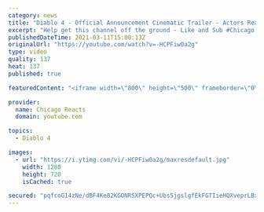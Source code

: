 ```yaml
---
category: news
title: "Diablo 4 - Official Announcement Cinematic Trailer - Actors React"
excerpt: "Help get this channel off the ground - Like and Sub #Chicago #Blind #React."
publishedDateTime: 2021-03-11T15:00:13Z
originalUrl: "https://youtube.com/watch?v=-HCPFiw0a2g"
type: video
quality: 137
heat: 137
published: true

featuredContent: "<iframe width=\"800\" height=\"500\" frameborder=\"0\" src=\"https://www.youtube.com/embed/-HCPFiw0a2g\" allow=\"accelerometer; autoplay; encrypted-media; gyroscope; picture-in-picture\" allowfullscreen></iframe>"

provider:
  name: Chicago Reacts
  domain: youtube.com

topics:
  - Diablo 4

images:
  - url: "https://i.ytimg.com/vi/-HCPFiw0a2g/maxresdefault.jpg"
    width: 1280
    height: 720
    isCached: true

secured: "pqfcoG14zNe/dBF4Ke82KGONRSXPEPQc+Ubs5jgslgfEkFGTIieHQXveprLBxa7LD13HjuGsgYFVFPAttVFKI4Mox3KdUsYCz2GYCYMlM86nr1thcQp5SWHEzRDl6bu3pQ1DgAIWdrqmD8r0HxC3HGgeUCClRIuYKKrH7Vl7ofR/SG6Ht9IR3tI5xNO7r1zRr7SHK+OMRhyEPQIL0jbSBvX3nWVJpUte43KMBTcIoKyfNer74QXoEmStihHcBrf7C8+1qHkOgVUA1Sw7TyDBkzAkFpswf9Qwo74cMvLsSnuZmuuqMA0T+TUc4DsPxYjsgf8TvEqmJrzhQSvpsZJt3XAG2q5ksbptalKmH7vesj/uhSJjGIcNUwcEyBIAnWSens5V8U/AkXA3SEW9TEe1jumoqJvWWy2BOxo60htVhFbXD8Of+qGmnvtsus/2wdAt;0cpjUobq/NTOUZv9j2/+MQ=="
---
```


